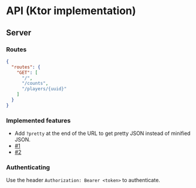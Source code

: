 # API (Ktor implementation)

## Server

### Routes

```json
{
  "routes": {
    "GET": [
      "/",
      "/counts",
      "/players/{uuid}"
    ]
  }
}
```

### Implemented features

- Add `?pretty` at the end of the URL to get pretty JSON instead of minified JSON.
- [#1](https://github.com/AzisabaNetwork/api/issues/1)
- [#2](https://github.com/AzisabaNetwork/api/issues/2)

### Authenticating

Use the header `Authorization: Bearer <token>` to authenticate.
